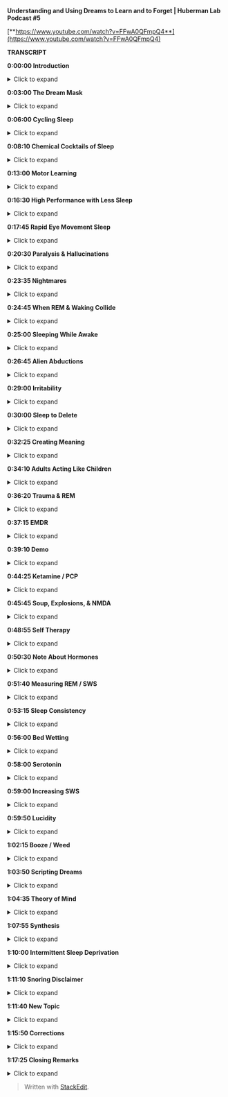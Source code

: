 ﻿**Understanding and Using Dreams to Learn and to Forget | Huberman Lab Podcast #5**

[**https://www.youtube.com/watch?v=FFwA0QFmpQ4**](https://www.youtube.com/watch?v=FFwA0QFmpQ4)

**TRANSCRIPT**

**0:00:00  Introduction**
<details>
  <summary>Click to expand</summary>
Welcome to the Huberman Lab Podcast, where we discuss science and science-based tools for everyday life. [upbeat music] I'm Andrew Huberman, and I'm a professor of neurobiology and ophthalmology at Stanford School of Medicine. This podcast is separate from my teaching and research roles at Stanford. It is however, part of my desire to bring you zero cost to consumer information about science and science related tools. In keeping with that theme, I'd like to thank the sponsors of today's podcast.

Our first sponsor is Helix Sleep. Helix Sleep makes mattresses that are ideally suited to your sleep needs. Helix mattresses are amazing. I can say this because I've been sleeping on one and I've been sleeping better than I've ever slept before. The interesting thing about Helix mattresses is that they're tailored to your unique body type and sleeping style. What's a sleeping style? Well, if you go to the Helix site you can take a quick quiz, it takes about two minutes, as to whether or not you sleep on your stomach, your side, your back, whether or not you flip back and forth, or whether or not you don't know in what position you sleep, as well as whether or not you tend to run hot or run cold, wake up cold, wake up hot, et cetera. If you do that then it will match you to the mattress that's perfect for your sleep needs. If you wanna try a Helix mattress, you can go to helixsleep.com/huberman. And if you do that, you'll get $200 off your order as well as two free pillows. That's helixsleep.com/huberman.

The second sponsor of today's podcast is Athletic Greens. Athletic Greens is an all-in-one vitamin mineral probiotic drink. I've been using Athletic Greens since 2012, and I started using it because I had a lot of confusion about what vitamins and minerals I should take. And taking Athletic Greens allowed me to get the foundation or sort of the base of everything I need in one easy to consume formula. It tastes great. I mix mine with water and a little bit of lemon juice, and I like drinking it. And the probiotics in there are important to me as well, because there are a lot of data out there now identifying the gut microbiome and the importance of the gut-brain axis for immune function, metabolic function and so forth. If you want to try Athletic Greens you can go to athleticgreens.com/huberman. And if you do that they'll also send you a year supply of liquid vitamin D3, K2. There are a lot of data starting to surface about the importance of vitamin D3 for immune function, metabolic function, endocrine function, and so forth. In addition, if you go to athleticgreens.com/huberman, you'll get the year supply of D3 and K2 as well as five free travel packs, which are a little packets of Athletic Greens in addition to your normal order. And those are great for when you're on the plane, or you're otherwise traveling. They mix up really easily without any mess or the needs of spoon out powder and things of that sort. So the things that are easy to do at home are kind of harder on the road, those packets make it easy while on the road.
</details>

**0:03:00 The Dream Mask**
<details>
  <summary>Click to expand</summary>
Today we're gonna talk about dreaming, learning during dreaming and unlearning during dreaming. In particular unlearning of troubling emotional events. Now my interest in dreaming goes way back. When I was a child I had a friend and he came over one day and he brought with him a mask that had a little red light in the corner. He had purchased this thing through some magazine ad that he had seen, and this mask was supposed to trigger lucid dreaming. Lucid dreaming is the experience of dreaming during sleep, but being aware that one is dreaming. And in some cases being able to direct one's dream activities. So if you're in a lucid dream and you wanna fly, for instance, some people report being able to initiate that experience of flying. Or to contort themselves into an animal, or to transport themselves to wherever they want within the dream. I tried this device. The way it worked is you put on the mask during a waking state, I'm wide awake, and you look at the little light flashing in the corner, and then you'd also wear it when you went to sleep at night. And indeed, while I was asleep I could see the red light presumably through my eyelids. Although, for all I know I had opened my eyes. I don't know I was asleep. And then, because I was dreaming and I was experiencing something very vivid, I was able to recognize that I was dreaming and then start to direct some of the events within that dream. Now lucid dreaming occurs in about 20% of people and in a small percentage of those people they lucid dream almost every night. So much so that many of them report their sleep not being as restorative as it would be otherwise. Now all of this is to say that, lucid dreaming and dreaming are profound experiences. We tend to feel extremely attached to our dream experience. This may explain the phenomenon of people who have a very intense dream they need to somehow tell everybody about that dream, or tell someone about that dream. I don't really know what that behavior is about, but sometimes we wake up and we feel so attached to what happened in this state that we call dreaming that there seems to be an intense need to share it with other people, presumably to process it and make sense of it. Now numerous people throughout history have tried to make sense of dreams in some sort of organized way. The most famous of which of course is a Sigmund Freud who talked about symbolic representations in dreams. A lot of that has been kind of debunked. Although, I think that there's some interest in what the symbols of dreaming are. And this is something that we'll talk about in more depth today, although not Freud in theory, in particular. So I think in order to really think about dreams and what to do with them and how to maximize the dream experience for sake of learning and unlearning, the best way to address this is to look at the physiology of sleep, to really address what do we know concretely about sleep.
</details>

**0:06:00 Cycling Sleep**
<details>
  <summary>Click to expand</summary>
So first of all, as we get sleepy we tend to shut our eyes, and that's 'cause there's some autonomic centers in the brain, some neurons that control closing of the eyelids when we get sleepy. And then we transitioned into sleep. And sleep, regardless of how long we sleep is generally broken up into a series of 90 minute cycles. These ultradian cycles. So early in the night these 90 minute cycles tend to be comprised more of shallow sleep and slow wave sleep. So stage one, stage two, et cetera, and what we call slow wave sleep. I'll go into detail about what all this means in a moment. And we tend to have less so-called REM sleep, R-E-M sleep, which stands for rapid eye movement sleep. And I'll talk about rapid eye movement sleep in detail. So early in the night, a lot more slow wave sleep and less REM. For every 90 minute cycle that we have during a night of sleep we tend to start having more and more REM sleep. So more of that 90 minute cycle is comprised of REM sleep and less of slow wave sleep. Now this is true regardless of whether or not you wake up in the middle of the night to use the restroom or your sleep is broken. The more sleep you're getting across the night, the more REM sleep you're going to have. And REM sleep and non REM, as I'll refer to it, have distinctly different roles in learning and unlearning, and they are responsible for learning and unlearning of distinctly different types of information. And this has enormous implications for learning of motor skills, for unlearning of traumatic events, or for processing emotionally challenging as well as emotionally pleasing events. And as we'll see, one can actually leverage their daytime activities in order to access more slow wave sleep or non REM sleep as we'll call it, or more REM sleep depending on your particular emotional and physical needs. So it's really a remarkable stage of life that we have a lot more control and power over then you might believe. We'll also talk about lucid dreaming. We're also gonna talk about hallucinations and how drug induced hallucinations have a surprising similarity to a lot of dream states and yet some really important differences.
</details>

**0:08:10 Chemical Cocktails of Sleep**
<details>
  <summary>Click to expand</summary>
Okay. So let's start by talking about slow wave sleep, or non REM sleep. And I realized that slow wave sleep and non REM sleep aren't exactly the same thing. So for you sleep aficionados out there, I am lumping right now. As we say in science, there are lumpers and there are splitters and I am both. Sometimes I lump, sometimes I split. For sake of clarity and ease of conversation right now I'm gonna be a lumper. When I say slow wave sleep, I mean non REM sleep generally. Although, I acknowledge there is a distinction. Slow wave sleep. So slow wave sleep is characterized by a particular pattern of brain activity in which the brain is metabolically active, but that there's these big sweeping waves of activity that include a lot of the brain. If you wanna look this up you can find evidence for sweeping of waves of neural activity across association cortex, across big swaths of the brainstem, the so-called pons geniculate occipital pathway. This is brainstem, thalamus, and then cortex for those of you that are interested. Although, more of that is going to occur in REM sleep. Now the interesting thing about slow wave sleep are the neuromodulators that tend to be associated with it, that are most active and least active during slow wave sleep and here's why. To remind you neuromodulators are these chemicals that act rather slowly but their main role is to bias particular brain circuits to be active and other brain circuits to not be active. These are like the music playlist. So think of neuromodulators and these come in the names of, acetylcholine, norepinephrine, serotonin, and dopamine, think of them as suggesting playlists on your audio device. So, you know, classical music is distinctly different in feel and tone and a number of other features from like third wave punk, or from, you know, hip hop, right? So think of them as biasing toward particular genres of neural circuit activity, okay. Mellow music versus really aggressive fast music, or rhythmic music that includes lyrics versus rhythmic music that doesn't include lyrics. It's more or less the way to think about these neuromodulators. And they are associated as a consequence with certain brain functions. So we know for instance and just to review, acetylcholine in waking states is a neuromodulator that tends to amplify the activity of brain circuits associated with focus and attention. Norepinephrine is a neuromodulator that tends to amplify the brain circuits associated with alertness, and the desire to move. Serotonin is the neuromodulator that's released intense to amplify the circuits in the brain and body that are associated with bliss and the desire to remain still. And dopamine is the neuromodulator that's released and is associated with amplification of the neural circuits in the brain and body associated with pursuing goals and pleasure and reward. Okay. So in slow wave sleep something really interesting happens. There is essentially no acetylcholine. Acetylcholine production and release and action from the two major sites, which are in the brainstem, which from a nucleus if it's a parabigerminal nucleus, if you really wanna know, or from the forebrain, which is nucleus basalis. And you don't need to know these names but if you like, that's why I put them out there. Acetylcholine production plummets. It's just almost to zero. And acetylcholine as I just mentioned, is associated with focus. So you can think of slow wave sleep as these big sweeping waves of activity through the brain and a kind of distortion of space and time, so that we're not really focusing on any one thing. Now the other molecules that are very active at that time are norepinephrine. Which is a little bit surprising 'cause normally in waking states norepinephrine is gonna be associated with a lot of alertness and the desire to move. But there's not a ton of norepinephrine around in slow wave sleep, but it is around. So there's something associated with the movement circuitry going on in slow wave sleep. And remember, this is happening mostly at the beginning of the night, your sleep is dominated by slow wave sleep. So no acetylcholine, very little norepinephrine, although there is some and a lot of serotonin. And serotonin again is associated with this desire, this sensation of kind of bliss or wellbeing, but not a lot of movement. And during sleep you tend not to move. Now in slow wave sleep you can move, you're not paralyzed. So you can roll over. If people are going to sleep walk, typically it's going to be during slow wave sleep. And what studies have shown through some kind of sadistic experiments where people are deprived specifically of slow wave sleep, and that can be done by waking them up as soon as the electrode recording show that they're in slow wave sleep or by chemically altering their sleep so that it biases them away from slow wave sleep.
</details>

**0:13:00 Motor Learning**
<details>
  <summary>Click to expand</summary>
What studies have shown is that motor learning is generally occurring in slow wave sleep. So let's say the day before you go to sleep you were learning some new dance move, or you were learning some specific motor skill, either a fine motor skill or a course motor skill. So let's say, it's a new form of exercise or some new coordinated movements. This could be coordinate movement at the level of the fingers, or it could be coordinated movement the level of whole body and large limb movements. It could involve other people, or it could be a solo activity. Learning of those skills is happening primarily during slow wave sleep in the early part of the night. In addition, slow wave sleep has been shown to be important for the learning of detailed information. Now this isn't always cognitive information. We're gonna talk about cognitive information, but the studies that have been done along these lines involve having people learn very detailed information about very specific rules and the way that certain words are spelled, they tend to be challenging words. So if people are tested and in terms of their performance on these types of exams and they're deprived of slow wave sleep, they tend to perform very poorly. So we can think of slow wave sleep as important for motor learning, motor skill learning and for the learning of specific details about specific events. And this turns out to be fundamentally important because now we know that slow wave sleep is primarily in the early part of the night, and motor learning is occurring primarily early in the night, and detailed learning is occurring early in the night. Now for those of you that are waking up after only three, four hours of sleep, this might be informative. This might tell you a little something about what you are able to learn and not able to learn if that were to be the only sleep that you get. Although, hopefully that's not the only sleep that you get. But we're going to dive deep into how it is that one can maximize motor learning in order to extract say, more detail information about coordinated movements and how to make them faster or slower. So that might be important for certain sports. It might be almost certainly important for certain sports. It's gonna be important for any kind of coordinated movement, like say learning to play the piano, or for instance, how to learn synchronized movements with somebody else. So maybe I mentioned the example of dance earlier. Like me a few years ago, I set out to learn tango because I have some Argentine relatives and I was a Bismal. I need to return to that at some point. I was just a Bismal. And one of the worst things about being a bismal at learning dance is that, that somebody else has to suffer the consequences also. So I don't know maybe in the month on neuroplasticity, I'll explore that again as a self experimentation. But, the key things to know are slow wave sleep is involved in motor learning and detailed learning. There's no acetylcholine around at that time, has these big amplitude activity sweeping throughout the brain and that there's the release of these neuromodulators, norepinephrine and serotonin. And again, that's all happening early in the night.
</details>

**0:16:30 High Performance with Less Sleep**
<details>
  <summary>Click to expand</summary>
So athletes, people that are concerned about performance, if you happen to wake up after just a couple hours of, you know, three, four hours of sleep because you're excited about a competition the next day, presumably if you've already trained the skills that you need for the event you should be fine to engage in that particular activity. Now it's always going to be better to get a full night's sleep. And that, you know, a full night's sleep for you is six hours then it's always gonna be better to get more sleep than it is to get less. However, I think some people get a little bit overly concerned that if they didn't get their full night's sleep before some sort of physical event that their performance is going to plummet. Presumably, if you've already learned what you need to do, and it's stored in your neural circuits and you know how to make those coordinated movements, what the literature on slow wave sleep suggest is that you would be replenished. That the motor learning and the recovery from exercise is going to happen early in the night. Okay. So we'll just pause there, and kind of shelve that for a moment and then we're gonna come back to it. But I wanna talk about REM sleep, or rapid eye movement sleep. REM sleep and rapid eye movement sleep, as I mentioned before, occurs throughout the night, but you're gonna have more of it. A larger percentage of these 90 minute sleep cycles is going to be comprised of REM sleep as you get toward morning.
</details>

**0:17:45 Rapid Eye Movement Sleep**
<details>
  <summary>Click to expand</summary>
REM sleep is fascinating. It was discovered in '50s when a sleep laboratory in Chicago, the researchers observed that people's eyes were moving under their eyelids. Now, something very important that we're going to address when we talk about trauma later is that, the eye movements are not just side to side they're very erratic in all different directions. One thing that I don't think I've never heard anyone really talk about publicly is, why eye movements during sleep, right? Eyes are closed. And sometimes people's eyelids will be a little bit open and their eyes are darting around, especially in little kids. I don't suggest you do this. I'm not even sure it's ethical. But, it has been done where you, you know, pull back the eyelids of a kid while they're sleeping and their eyes are kind of darting all over the place. I think people do this to their passed out friends at parties and things like that. So again, I don't suggest you do it, but I'm telling you it because it's been done before and therefore you don't have to do it again. But rapid eye movement sleep is fascinating and occurs because there are connections between the brainstem, an area called the pons, and areas of the thalamus and the top of the brain stem that are involved in generating movements in different directions, sometimes called saccades. Although, sometimes during rapid eye movement sleep it's not just rapid, it's kind of a jittery side to side thing and then the eyeballs kind of role. It's really pretty creepy to look at if you see. So what's happening there is the circuitry that is involved in conscious eye movements is kind of going haywire, but it's not haywire. It's these waves of activity from the brainstem up to the so-called thalamus, which is an area that filter sensory information and then up to the cortex. And the cortex of course, is involved in conscious perceptions. So in rapid eye movement sleep there are a couple of things are happening besides rapid eye movements. The main ones are that they're, I should say, in contrast to slow wave sleep. In REM sleep serotonin is essentially absent. Okay? So this molecule, this neuromodulator that tends to create the feeling of bliss and wellbeing and just calm placidity is absent. All right. So that's interesting. In addition to that, norepinephrine this molecule that's involved in movement and alertness is absolutely absent. It's probably one of the few times in our life that epinephrin is essentially at zero activity within our system. And that has a number of very important implications for the sorts of dreaming that occur during REM sleep and the sorts of learning that can occur in REM sleep and unlearning.
</details>

**0:20:30 Paralysis & Hallucinations**
<details>
  <summary>Click to expand</summary>
First of all in REM sleep, we are paralyzed. We are experiencing what's called atonia, which just means that we're completely laid out and paralyzed. We also tend to experience whatever it is that we're dreaming about as a kind of hallucination, or a hallucinatory activity. Long ago I looked into hallucinations and dreaming I was just fascinated by this in high school. And there's some great books on this if you're interested in exploring the relationship between hallucinations and dreaming. The most famous of which are from a guy, a researcher at Harvard, Alan Hobson, you know, wrote a book called, Dream Drug Store. And talked all about the similarities between drugs that induce hallucinations and dreaming in REM. So you can explore that if you like. So in REM our eyes are moving, but the rest of our body is paralyzed and we are hallucinating. There's no epinephrin around. Epinephrin doesn't just create a desire to move and alertness. It is also the chemical signature of fear and anxiety. It's what's released from our adrenal glands when we experience something that's fearful or alerting. So if a car suddenly screeches in front of us, or we get a troubling text message, adrenaline is deployed into our system. Adrenaline is epinephrin, those are equivalent molecules. And epinephrin isn't just released from our adrenals it's also released within our brain. So there's this weird stage of our life that happens more toward morning, that we call REM sleep, where we're hallucinating and having these outrageous experiences in our mind, but the chemical that's associated with fear and panic and anxiety is not available to us. And that turns out to be very important. And you can imagine why that's important. It's important because it allows us to experience things, both replay of things that did occur as well as elaborate contortions of things that didn't occur. And it allows us to experience those in the absence of fear and anxiety, and that it turns out is very important for adjusting our emotional relationship to challenging things that happened to us while we were awake. Those challenging things can sometimes be in the form of social anxiety, or just having been working very hard or concern about an upcoming event, or sometimes people report for instance, dreams where they find themselves late to an exam, or naked in public, or in some sort of situation that would be very troubling to them. And that almost certainly occurs during REM sleep. So we have this incredible period of sleep in which our experience of emotionally laid in events is dissociated. It's chemically blocked from us having the actual emotion.
</details>

**0:23:35 Nightmares**
<details>
  <summary>Click to expand</summary>
Now probably immediately some of you are thinking, "Well, what about nightmares? I have nightmares and those carry a lot of emotion, or sometimes I'll wake up in a panic." Let's consider each of those two things separately because they are important in understanding REM sleep. There's a good chance that nightmares are occurring slow wave sleep. There are actually some drugs that I don't suggest people take. In fact so much so I'm not gonna mention them that give people very kind of scary or eerie dreams and this kind of feeling that things are pursuing them, or that they can't move when they are being chased. That's actually a common dream that I've had. I guess, it's more or less a nightmare. The feeling that one is paralyzed and can't move and is being chased. A lot of people have said, "Oh, that must be in REM sleep." Because you're paralyzed and so you're dreaming about being paralyzed and you can't move. I think that's probably false. The research says that because no epinephrine is absent during REM sleep, it's very unlikely that you can have these intense, fearful memories. So those are probably occurring in slow wave sleep. Although, there might be instances where people have nightmares in REM sleep.
</details>

**0:24:45 When REM & Waking Collide**
<details>
  <summary>Click to expand</summary>
The other thing is some people experience, certainly I've had this experience, of waking up and feeling very stressed about whatever it was that I happen to be thinking about, or dreaming about in the moments before. And that's an interesting case of an invasion of the dream state into the waking state and the moment you wake up epinephrine is available. So the research on this isn't fully crystallized, but most of it points in the direction of the experience of waking up and feeling very panicked. Maybe, I wanna highlight may, but maybe that you were experiencing something that was troubling in the daytime, you're repeating that experience in your sleep, epinephrine is not available, and therefore the brain circuits associated with fear and anxiety are shut off. And so you're able to process those events and then suddenly you wake up and there's a surge of adrenaline of epinephrin that's now coupled to that experience. So nightmares very likely in slow wave sleep and that kind of panic on waking from something very likely to be an invasion of the thoughts and ideas, however distorted in REM sleep invading the waking state.
</details>

**0:25:00 Sleeping While Awake**
<details>
  <summary>Click to expand</summary>
In fact, that brings to mind something that I've mentioned once before, but I wanna mention again, this atonia, this paralysis that we experience during sleep can invade the waking state. Many people report the experience of waking up and being paralyzed. They're legitimately waking up, it's not a dream. Waking up and being paralyzed, and it is terrifying. I've had this happen before. It is I can tell you terrifying to be wide awake, and as far as I could tell fully conscious, but unable to move. And then generally you can jolt yourself out of it in a few seconds, but it is quite frightening. Now some people actually experience waking up, being fully paralyzed and hallucinating. And there is a theory in the academic and scientific community at least, that what people report as alien abductions have a certain number of core characteristics that map quite closely, yearly similarly to these experiences.
</details>

**0:26:45 Alien Abductions**
<details>
  <summary>Click to expand</summary>
A lot of reports of alien abduction involve people being unable to move, seeing particular faces, hallucinating, extensively feeling like their body is floating, or they were transported. This is very similar to the experience of invasion of atonia into the waking state, waking up and still being paralyzed. As well as the hallucinations that are characteristic of dreaming and REM sleep. Now I'm not saying that people's alien abductions were not legitimate alien abductions, how could I, I wasn't there. And if I was there I wouldn't tell you 'cause that would make me an alien, and I wouldn't want you to know. But it is quite possible that people are experiencing these things and they are an invasion of the sleep state into the waking state and they can last several minutes or longer. And because in dreams, space and time are distorted, our perception of these events could be that they lasted many hours and we can really feel as if they lasted many hours, when in fact they took only moments. And we're gonna return to distortion of space and time in a little bit. So to just recap we've gone so far. Slow wave sleep early in the night. It's been shown to be important for motor learning and for detailed learning. REM sleep has a certain dream component when which there's no epinephrin, therefore we can't experience anxiety, we are paralyzed. Those dreams tend to be really vivid and have a lot of detail to them. And yet in REM sleep what's very clear is that the sorts of learning that happened in REM sleep are not motor events. It's more about unlearning of emotional events. And now we know why, because the chemicals available for really feeling those emotions are not present. Now that has very important implications. So let's address those implications from two sides. First of all we should ask, what happens if we don't get enough REM sleep? And a scenario that happens a lot where people don't get enough REM sleep is the following. I'll just explain the one that I'm familiar with 'cause it happens to me a lot, although I figured out ways to adjust. I go to sleep around 10:30, 11:00, I fall asleep very easily and then I wake up around 3:00 or 4:00 AM. I now know to use a NSDR, a non sleep deep rest protocol and that allows me to fall back asleep. Even though it's called non sleep depressed it's really allows me to relax my body and brain, and I tend to fall back asleep and sleep till about 7:00 AM. During which time I get a lot of REM sleep. And I know this because I've measured it, and I know this because my dreams tend to be very intense of the sort that we know is typical of REM sleep. In this scenario, I've gotten my slow wave sleep early in the night and I've got my REM sleep toward morning. However, there are times when I don't go back to sleep, maybe I have a flight to catch, that's happened. Sometimes I've got a lot on my mind and I don't go back to sleep.
</details>

**0:29:00 Irritability**
<details>
  <summary>Click to expand</summary>
I can tell you, and you've probably experienced that the lack of REM sleep tends to make people emotionally irritable. It tends to make us feel as if the little things are the big things. So it's very clear from laboratory studies where people have been deprived selectively of REM sleep, that our emotionality tends to get a little bit unhinged and we tend to catastrophize small things. We tend to feel like the world is really daunting, we're never gonna move forward in the ways that we want. We can't unlearn the emotional components of whatever it is that has been happening, even if it's not traumatic. The other thing that happens in REM sleep is a replay of certain types of spatial information about where we were and why we were in those places. And this maps to some beautiful data and studies that were initiated by a guy named Matt Wilson at MIT years ago. Showing that in rodents and it turns out in other non-human primates and in humans there's a replay of spacial information during REM sleep, that almost precisely maps to the activity that we experienced during the day as we move from one place to another. So here's a common world scenario, you go to a new place, you navigate through that city or that environment, this place doesn't have to be, you know, at the scale of a city. It can be a new building. It could be finding particular rooms, new social interaction.
</details>

**0:30:00 Sleep to Delete**
<details>
  <summary>Click to expand</summary>
You experience that and if it's important enough, that becomes solidified a few days later and you won't forget it. If it's unimportant, you'll probably forget it. During REM sleep there's a literal replay of the exact firing of the neurons that occurred while you were navigating that same city you're building earlier. So REM sleep seems to be involved in the generation of this detailed spatial information. But, what is it that's actually happening in REM sleep? So there's this uncoupling of emotion, but most of all what's happening in REM sleep is that we're forming a relationship with particular rules or algorithms. We're starting to figure out based on all the experience that we had during the day, whether or not it's important that we avoid certain people or that we approach certain people, whether or not it's important that, you know, when we enter a building that we go into the elevator and turn left where the bathroom is, for instance. These general themes of things and locations and how they fit together and that has a word it's called meaning. During our day we're experiencing all sorts of things.
</details>

**0:32:25 Creating Meaning**
<details>
  <summary>Click to expand</summary>
Meaning is how we each individually piece together the relevance of one thing to the next, right? So if I suddenly told you that, you know, this pen was downloading all the information to my brain that was important to deliver this information, you'd probably think I was a pretty strange character. Because typically we don't think of pens as downloading information into brains. But if I told you that I was getting information from my computer that was allowing me to say things to you, you'd say, "Well, that's perfectly reasonable." And that's because we have a clear and agreed upon association with computers and information and memory, and we don't have that same association with pens. You might say, "Well, duh." But something in our brain needs to solidify those relationships and make sure that the certain relationships don't exist. And it appears that REM sleep is important for that, because when you deprive yourself or people of REM they start seeing odd associations, they tend to lump or batch things. I know this from my own experience of I've ever been sleep deprived, which unfortunately happens too often because I'm terrible with deadlines, pull an all-nighter, the word the starts to look like it's spelled incorrectly. And the is a very simple word to spell, but things start to look a little distorted. And we know that if people are deprived of REM sleep for very long periods of time, they start hallucinating. They literally start seeing relationships and movement of objects that isn't happening. And so REM sleep is really where we establish the emotional load, but where we also, start discarding of all the meanings that are irrelevant. And if you think about emotionality, a lot of over emotionality or catastrophizing is about seeing problems everywhere.
</details>

**0:34:10 Adults Acting Like Children**
<details>
  <summary>Click to expand</summary>
And you could imagine why that might occur if you start linking the web of your experience too extensively. It's very important in order to have healthy, emotional, and cognitive functioning that we have fairly narrow channels between individual things. If we see something on the news that's very troubling, well, then it makes sense to be very troubled. But if we're troubled by everything and we start just saying, you know, "Everything is bothering me and I'm feeling highly irritable and everything is just distorting and troubling me." Chances are we are not actively removing the meaning, the connectivity between life experiences as well as we could and that almost always maps back to a deficit in REM sleep. So REM sleep is powerful and has this amazing capacity to eliminate the meanings that don't matter. It's not that it exacerbates the meanings that do matter, but it eliminates the meanings that don't matter. And that bears a striking resemblance to what happens early in development. This isn't a discussion about early in development, but early in development the reason a baby can't generate coordinated movements, and the reason why children can get very emotional about what seems like trivial events, or what adults know to be trivial events. Like, "Oh, the ice cream shop is closed." And then the kid just dissolves into, you know, a puddle of tears and the parents say, "Okay, well, it'll be open again in another time." The children one of the reasons that they can't generate coordinated movement, or place that of the ice cream shop being closed into a larger context, is because they have too much connectivity. And much of the maturation of the brain and nervous system that brings us to the point of being emotionally stable, reasonable, rational human beings is about elimination of connections between things. So REM sleep seems to be where we uncouple the potential for emotionality between various experiences.
</details>

**0:36:20 Trauma & REM**
<details>
  <summary>Click to expand</summary>
And that brings us to the absolutely fundamental relationship and similarity of REM sleep to some of the clinical practices that have been designed to eliminate emotionality and help people move through trauma and other troubling experiences, whether or not those troubling experiences are a death in the family of a close loved one, something terrible that happened to you or somebody else, or, you know, an entire childhood or some event that in your mind and body is felt as and experienced as, bad, terrible, or concerning. Many of you perhaps have heard of trauma treatment such as EMDR, eye movement desensitization reprocessing, or ketamine treatment for trauma. Something that recently became legal and is in fairly widespread clinical use. Interestingly enough, EMDR and ketamine at kind of a core level, bear very similar features to REM sleep.
</details>

**0:37:15 EMDR**
<details>
  <summary>Click to expand</summary>
So let's talk about EMDR first. EMDR, eye movement desensitization reprocessing is something that was developed by a psychologist, Francine Shapiro. She actually was in Palo Alto. And the story goes that she was walking, not so incidentally, in the trees and forest behind Stanford, and she was recalling a troubling event in her own mind. So this would be from her own life. And she realized that as she was walking, the emotional load of that experience was not as intense or severe. She extrapolated from that experience of walking and not feeling as stressed about the stressful event to a practice that she put into work in with her clients, with her patients, and that now has become fairly widespread. It's actually one of the few behavior treatments that are approved by the American Psychological Association for the treatment of trauma. what she had her clients and patients do was move their eyes from side to side while recounting some traumatic or troubling event. Now this was of course in the clinic. And I'm guessing that she removed the walking component and just took the eye movement component to the clinic because while it would be nice to go on therapy sessions with your therapist and take walks there are certain boundaries to that such as, confidentiality. You know, if there are a lot of people around a person might not feel as open to discussing things, or weather barriers and things like that, you know, if it's raining or hailing outside, it gets tough to do. Why eye movements? Well, she never really said why eye movements. But, soon I'll tell you why the decision to select these lateralized eye movements for the work in the clinic was the right one.
</details>

**0:39:10 Demo**
<details>
  <summary>Click to expand</summary>
So these eye movements, they look silly. I'll do them because that's why I'm here. They look silly, but they basically involve sitting in a chair and moving one's eyes from side to side, not while talking. But, you know, for it's... And then recounting the events. So it's sometimes talking while moving the eyes, but usually it was moving the eyes from side to side for 30, 60 seconds, then describing this challenging procedure. Now as a vision scientist who also works on stress when I first heard this, I thought it was crazy, frankly. People would ask me about EMDR and I just thought, "That's crazy." I went and looked up some of the theories about why EMDR might work and there were a bunch of theories. "Oh, it mimics the eye movements during REM sleep." That was one. It turns out that's not true and I'll explain why. The other one was, "Oh, it synchronizes the activity on the two sides of the brain." Well, sort of, I mean, when you look into both sides of the binocular visual field you activate the visual cortex. But, this whole idea of synchrony between the two sides of the brain is something that I think modern neuroscience is starting to, let's just say, gently or not so gently move away from. This whole right brain, left brain business. It turns out however, that eye movements are the sort that I just did and that Francine Shapiro took from this walk experience and brought to her clients in the clinic, are the sorts of eye movements that you generate whenever you're moving through space, when you are self-generating that movement. So not so much when you're driving a car, but certainly if you were riding a bicycle, or you were walking or you were running, you don't realize it but you have these reflexive subconscious eye movements that go from side to side, and they are associated with the motor system. So when you move forward your eyes go like this. There've been a number of studies showing that these lateralized eye movements helped people move through or dissociate the emotional experience of particular traumas with those experiences, such that they could recall those experiences after the treatment and not feel stressed about them, or they didn't report them as traumatic any longer. Now the success rate wasn't 100%, but they were statistically significant in a number of studies. And yet there are still some critics of EMDR. And frankly, for a long time I still thought, "Well, I don't know. This just seems like kind of a hack." It just seems like kind of something that for which we don't know the mechanism, and we can't explain, But in the last five years, there have been no fewer than five and there's a sixth on the way, high quality peer reviewed manuscripts published in Journal of Neuroscience, Neuron, Cell Press Journal, Excellent Journal, Nature Excellent Journal. These are very stringent journals and papers showing that lateralized eye movements of the sort that I just did, and if you're just listening to this it's just moving the eyes from side to side with eyes open. That those eye movements but not vertical eye movements suppress the activity of the amygdala, which is this brain region that is involved in threat detection, stress, anxiety, and fear. There are some forms of fear that are not amygdala dependent, but the amygdala it's not a fear center, but it is critical for the fear response and for the experience of anxiety. So that's interesting. We've got a clinical tool now that indeed shows a lot of success in a good number of people, where eye movements from side to side are suppressing the amygdala. And the general theme is to use those eye movements to suppress the fear response, and then to recount or repeat the experience and over time uncouple the heavy emotional load, the sadness, the depression, the anxiety, the fear from whatever it was that happened that was traumatic. This is important to understand because, you know, I'd love to be able to tell somebody who had a traumatic experience that they would forget that experience, but the truth is you never forget the traumatic experience. What you do is you remove the emotional load. Eventually it really does lose its potency. The emotional potency is alleviated. Now EMDR I should just mention, tends to be most successful for single event or very specific kinds of trauma that happened over and over, as opposed to say an entire childhood or an entire divorce. It tends to be most effective for single event kinds of things, car crashes, et cetera, where people can really recall the events in quite a lot of detail. So it's not for everybody and it should be done... If it's going to be done for trauma it should be done in a clinical setting with somebody who's certified to do this. But that bears a lot of resemblance to REM sleep, right? This experience in our sleep where our eyes are moving, excuse me, although in a different way, but we don't have the chemical epinephrine in order to generate the fear response, and yet we're remembering the event from the previous day or days. Sometimes in REM sleep we think about things happened a long time ago. So that's interesting. And then now there's this new treatment, this chemical treatment with the drug ketamine, which also bears a lot of resemblance to the sorts of things that happen in REM sleep.
</details>

**0:44:25 Ketamine / PCP**
<details>
  <summary>Click to expand</summary>
Ketamine is getting a lot of attention now. And I think a lot of people just don't realize what ketamine is. Ketamine is a dissociative anesthetic. It is remarkably similar to the drug called PCP, which is certainly a hazardous drug for people to use. Ketamine and PCP both function to disrupt the activity of a particular receptor in the brain called the NMDA receptor, N-methyl-D-aspartate receptor. This is a receptor that's in the surface of neurons or on the surface of neurons for which most of the time it's not active, but when something very extreme happens and there's a lot of activity in the neural pathway that impinges on that receptor, it opens and it allows the entry of molecules, ions that trigger a cellular process that we call long-term potentiation. And long-term potentiation translates to a change in connectivity so that later you don't need that intense event for the neuron to become active again. Let me clarify a little bit of this. The NMDA receptor is gated by intense experience.
</details>

**0:45:45 Soup, Explosions, & NMDA**
<details>
  <summary>Click to expand</summary>
One way you could think about this is, typically I walk in my home, I might make some food and sit down at my kitchen table, and I don't think anything about explosions. But were I to come home one night, sit down to a bowl of chicken soup and there was a massive explosion the neurons are associated with chicken soup in my kitchen table would be active in a way that was different than they were previously, and will be coupled to this experience of explosions such that the next time, and perhaps every other time that I go to sit down at the kitchen table, no matter how rational I am about the origins of that explosion, maybe it was a gas truck that was down the road and there's no reason to think it's there today, but I would have the same experience. Those neurons will become active and I'd get an increase in heart rate. I'd get an increase in sweating, et cetera. Ketamine blocks this NMDA receptor and prevents that crossover and the addition of meaning to the kitchen table, kitchen soup, excuse me, chicken soup explosion experience. So how is ketamine being used? Ketamine is being used to prevent learning of emotions very soon after trauma. So ketamine is being stocked in a number of different emergency rooms, where if people are brought in quickly and, you know, these are hard to describe even but, you know, a horrible experience of somebody seeing a loved one next to them killed in a car accident and they were driving that car. This isn't for everybody, certainly and you need to talk to your physician, but ketamine is being used so they might infuse somebody with ketamine so that their emotion it can still occur, but that the plasticity, the change in the wiring of their brain won't allow that intense emotion to be attached to the experience. Now immediately you can imagine the sort of ethical implications of this, right? Because certain emotions need to be coupled to experiences. I'm not saying that people should be using ketamine, or shouldn't be using ketamine, certainly not recreationally it's quite dangerous. It can be lethal and like PCP it can cause pretty dramatic changes in perception and behavior. But in the clinical setting the basis of ketamine assisted therapies is really to remove emotion. And I think the way I've been hearing about it talked about in the general public is a lot of people think it's a little bit more like the kind of psilocybin trials or the NMDA trials, where it's about becoming more emotional or getting in touch with a certain experience. Ketamine is about becoming dissociative or removed from the emotional component of experience. So now we have ketamine, which chemically blocks plasticity and prevents the connection between an emotion and an experience. That's a pharmacologic intervention. We have EMDR, which is this eye movement thing that is designed to suppress the amygdala, and it's designed to remove emotionality while somebody recounts an experience. And we have REM sleep, where the chemical epinephrin that allows for signaling of intense emotion and the experience of a tense emotion in the brain and body is not allowed. So we're starting to see a organizational logic, which is that a certain component of our sleeping life is acting like therapy. And that's really what REM sleep is about. So we should really think about REM sleep and slow wave sleep as both critical. Slow wave sleep for motor learning and detailed learning. REM sleep for attaching of emotions to particular experiences. And then for making sure that the emotions are not attached to the wrong experiences and for unlearning emotional responses if they're too intense or severe.
</details>

**0:48:55 Self Therapy**
<details>
  <summary>Click to expand</summary>
And this all speaks to the great importance of mastering one sleep, something that we talked about in episode two of the podcast. And making sure that if life has disruptive events, either due to travel or stress, or changes in school hours or food schedule, something that we talked about in episodes three and four, that one can still grab a hold and manage one sleep life. Because fundamentally the unlearning of emotions that are troubling to us is what allows us to move forward in life. And indeed the REM deprivation studies show that people become hyperemotional. They start to catastrophize. And it's no surprise therefore, that sleep disturbances correlate with so many emotional and psychological disturbances. By now it should just be obvious why that will be the case. In fact, the other day I was in a discussion with a colleague of mine who's down in Australia, Dr. Sarah McKay. I've known her for two decades now from the time she was at Oxford. And Sarah studies among other things menopause in the brain. And she was saying that a lot of the emotional effects of menopause, actually are not directly related to the hormones.
</details>

**0:50:30 Note About Hormones**
<details>
  <summary>Click to expand</summary>
There've been some really nice studies showing that the disruptions in temperature regulation in menopause mapped to changes in sleep regulation that then impact emotionality and an inability to correctly adjust the circuits related to emotionality. And I encourage you to look at her work. We'll probably have her as a guest on the podcast at some point in the future, 'cause she's so knowledgeable about those sorts of issues, as well as issues related to testosterone and in people with all sorts of different chromosomal backgrounds. So sleep deprivation isn't just deprivation of energy. It's not just deprivation of immune function. It is deprivation of self-induced therapy every time we go to sleep. Okay. So things like EMDR and ketamine therapies are in-clinic therapies, but REM sleep is the one that you're giving yourself every night when you go to sleep. Which raises, I think, the other important question which is, how to get and how to know if you're getting the appropriate amount of REM sleep and slow wave sleep. So that's what we'll talk about next.
</details>

**0:51:40 Measuring REM / SWS**
<details>
  <summary>Click to expand</summary>
So how should one go about getting the appropriate amount of slow-wave sleep and REM sleep and knowing that you're getting the right amount. Well, short of hooking yourself up to an EEG, it's gonna be tough to get exact measurements of brain states from night to night. Some people nowadays are using things like, the Oura Ring or a WHOOP band, or some other device to measure the quality and depth and duration of their sleep. And for many people those devices can be quite useful. Some people are only gauging their sleep by way of whether or not they feel rested, whether or not they feel like they're learning and they're getting better or not. There are some things that one can really do. And the first one might surprise you in light of everything I've said, and probably everything you've heard about sleep. There was a study done by a Harvard undergraduate, Emily Hoagland, who was in Robert Stickgold's lab at the time. And that's the study explored how variations in total sleep time related to learning, as compared to total sleep time itself.
</details>

**0:53:15 Sleep Consistency**
<details>
  <summary>Click to expand</summary>
And to summarize the study, what they found was that it was more important to have a regular amount of sleep each night as opposed to the total duration. In other words, and what they showed was that improvements in learning or deficits in learning were more related to whether or not you got six hours, six hours, five hours, six hours, that was better than if somebody got for instance, six hours, 10 hours, seven hours, four or five hours. See you might say, "Well, that's crazy because I thought we were just all supposed to get more sleep and there's more REM towards morning." It turns out that forsake of learning new information and performance on exams in particular, that's what was measured, limiting the variation in the amount of your sleep is at least as important and perhaps more important than just getting more sleep overall. And I think this will bring people great relief, many people great relief who are struggling to "get enough sleep." Remember, a few episodes ago I talked about the difference between fatigue and insomnia. You know, fatigue tends to be when we are tired. Insomnia tends to lead to a sleepiness during the day when we're falling asleep. And you don't want that, you don't want either of those things really. But, I found it striking that the data from this study really point to the fact that consistently getting about the same amount of sleep is better than just getting more sleep. And I think nowadays so many people are just aiming for more sleep, and they're rather troubled about the fact that they're only getting five hours, or they're only getting six hours in some cases. It may be the case that they are sleep deprived and they need more sleep, but some people just have a lower sleep need. And I find great relief, personally, in the fact that consistently getting, for me, about six hours or six and a half hours is going to be more beneficial than constantly striving for eight or nine and finding that some nights I'm getting five and sometimes I'm getting nine and varying around the mean. As I recall, and I think I'm gonna get this precisely right, but if not I know that I'm at least close. For every hour variation in sleep regardless of whether or not it was more sleep than one typically got, there was a 17% reduction in performance on this particular exam type. So this is powerful. This means that we should strive for a regular amount of sleep. And for some of us that means falling asleep and waking up and going back to sleep. For some people means falling asleep and waking up and not getting back to sleep. Now ideally, you're getting the full compliment of slow wave sleep early at night and sleep toward morning, which is REM sleep. Which brings us to, how to get more REM sleep. Well, there are a couple of different ways but here's how to not get more REM sleep. All right. First of all, drink a lot of fluid right before going to sleep.
</details>

**0:56:00 Bed Wetting**
<details>
  <summary>Click to expand</summary>
One of the reasons why we wake up in the middle of the night to use the bathroom is because when our bladder is full there is a neural connection, literally a set of neurons and a nerve circuit that goes to the brain stem that wakes us up. Actually some people that I know and won't be mentioned, actually use this to try and adjust for their jet lag when they're trying to stay awake. Having to urinate is one of the most anxiety evoking experiences anyone can have. If you really have to go to the bathroom it's very hard to fall asleep or stay asleep. And bedwetting, which happens in kids very early on is a failure of those circuits to mature until, you know, I think we all assume that babies are gonna pee in their sleep, but adults aren't supposed to do that. And the circuits take some time to develop and in some kids they develop a little bit later than others. So having a full bladder is one way to disrupt your sleep. You don't wanna go to bed dehydrated, but that's one way. On the other hand there is evidence that if you want to remember your dreams more, or remember more of your dreams there is a tool that you can use. I don't necessarily recommend it, which is to drink a bunch of water before you go to sleep. And then what happens is you tend to break in and out of REM sleep. It tends to be fractured. And with a sleep journal and they've done these laboratory studies. Believe it or not, people will recall more of their dreams because they're in this kind of semi-conscious state because they're constantly waking up throughout the night. I suggest not having a full bladder before you go to sleep. That one's kind of an obvious one, but nonetheless.
</details>

**0:58:00 Serotonin**
<details>
  <summary>Click to expand</summary>
The other one is if you recall that during REM sleep we have a shift in neurotransmitter such that we have less serotonin, right? Just wanna make sure I got that right. Excuse me, less serotonin. There are a lot of supplements out there geared toward improving sleep. I've taken some of them and I've taken many of them, if not all of them at this point. So I could report back to you. And I think I mentioned on a previous episode that when I take tryptophan, or anything that contains 5-HTP, which is serotonin or a precursor to serotonin, serotonin is made from tryptophan, I tend to fall very deeply asleep and then wake up a few hours later. And that makes sense now based on the fact that, you just don't want a lot of REM sleep early on. What was probably happening is that I was getting a lot of REM sleep early on, because low levels of serotonin are typically associated with slow wave sleep and that comes early in the night. So for some people those supplements might work, but be aware serotonin supplements could disrupt the timing of REM sleep and slow wave sleep. And in my case led to waking up very shortly after going to sleep and not being able to get back to sleep. Now if you want to increase your slow wave sleep. That's interesting. There are ways to do that.
</details>

**0:59:00 Increasing SWS**
<details>
  <summary>Click to expand</summary>
One of the most powerful ways to increase slow wave sleep, the percentage of slow wave sleep, apparently without any disruption to the other components of sleep and learning is to engage in resistance exercise. It's pretty clear that resistance exercise triggers a number of metabolic and endocrine pathways that lend themselves to release of growth hormone, which happens early in the night. And resistance exercise therefore can induce a greater percentage of slow wave sleep. It doesn't have to be done very close to going to bed time. In fact, for some people the exercise could be disruptive, for reasons I've talked about in previous episodes. But resistance exercise, unlike aerobic exercise does seem to increase the amount of slow wave sleep, which as we know is involved in motor learning and the acquisition of fine detailed information not general rules, or the emotional components of experiences.
</details>

**0:59:50 Lucidity**
<details>
  <summary>Click to expand</summary>
For those of you that are interested in lucid dreaming and would like to increase the amount of lucid dreaming that you're experiencing, I haven't been able to track down that device with the red light that I described at the beginning, but there are a number of just simple zero technology tools that one could use in principle. One is to set a queue. The way this works is you come up with a simple statement about something that you'd like to see, or experience later in dreams. You can, for instance, write down, you know, something like, I want to remember the red apple. I know it sounds silly and trivial, and you look at that you would probably wanna write it down on a piece of paper. You might even want to draw a red apple, and then before you go to sleep you would look at it and then you would just go to sleep. There are some reports that doing that for several days in a row can lead to a situation in which you are suddenly in your dream and you remember the red apple, and that gives you a sort of tether to reality between the dream state and reality that allows you to navigate and shape and kind of adjust your dreams. Lucid dreaming does not have to be, or include the ability to alter features of the dream, you know, to be able to control things in the dream. Sometimes it's just the awareness that you are dreaming, but nonetheless some people enjoy lucid dreaming. And then for people that have a lot of lucid dreams that feel kind of overwhelmed by those, that's going to involve trying to embrace protocols that can set the right duration of sleep. There's a little bit of literature not a lot that shows that keeping the total amount of sleep per night to say six hours such that you begin sleep and end at the beginning and end of one of these ultradian cycles, can be better than waking up in the middle of one of these ultradian cycles. So try and find the right amount of sleep that you need, that's right for you, and then try and get that consistently night to night. If you're a lucid dreamer and you don't like it, then you may want to start to make sure that you're waking up at the end of one of these ultradian cycles. So in this case, it would be better to wake up after six hours than after seven and if you did sleep longer than six hours, maybe you'd wanna get to seven and a half hours. 'Cause that's gonna reflect the end of one of these 90 minute cycles, as opposed to waking up in the middle.
</details>

**1:02:15 Booze / Weed**
<details>
  <summary>Click to expand</summary>
Alcohol. Alcohol and marijuana are well known to induce states that are pseudo sleep like. Especially, when people fall asleep after having consumed alcohol or THC, one of the active components of marijuana. Alcohol, THC and most things like them, meaning things that increase serotonin, or GABA are going to disrupt the pattern of sleep. They're going to disrupt the depth. They're going to disrupt the overall sequencing of more slow wave sleep early in the night and more REM sleep later in the night. That's just the reality. There are some things that at least, in a few studies that I could find seem to suggest that you could increase the amount of slow wave sleep using things like arginine, the amino acid arginine. Although, you really wanna check. Arginine can have effects on heart, et cetera has other effects. But, alcohol, THC, not gonna be great for sleep and depth of sleep. You might feel like you can fall asleep faster, but the sleep that you're accessing really isn't the kind of deep restorative sleep that you should be getting. Now, of course, if that's what you need in order to sleep and that's within your protocols, I've said here before, I'm not suggesting people take anything. I'm not a medical doctor. I'm not a cop. So I'm not trying to irregulate anyone's behavior. I'm just telling you what the literature says. Some of you may want to explore your dreams and meaning of dreams, et cetera.
</details>

**1:03:50 Scripting Dreams**
<details>
  <summary>Click to expand</summary>
You know, there's not a lot of hard data about how to do this, but a lot of people report keeping a sleep journal, where a dream journal can be very useful. So they mark when they think they fell asleep the night before, when they woke up and if they wake up in the middle of the night, early in the morning they'll just write down what they can recall of their dreams. And even if they recall nothing, many people have the experience of mid morning or later afternoon that suddenly comes to them that they had a dream about something and writing that down. I kept a dream journal for a while. It didn't really afford me much. I didn't really learn anything except that my dreams were very bizarre. But, there are some things that happen in dreams that are associated with REM sleep as compared to slow wave sleep, which can tell you whether or not your dream likely happened in REM sleep or slow wave sleep.
</details>

**1:04:35 Theory of Mind**
<details>
  <summary>Click to expand</summary>
And the distinguishing feature it turns out is something called theory of mind. Theory of mind is actually an idea that was developed for the study and assessment of autism. And it was initially that phrase, theory of mind, was brought about by Simon Baron Cohen, who is Sacha Baron Cohen, the comedians brother. Simon Baron Cohen is a psychologist and to some extent an neuroscientist at Oxford. And theory of mind tests are done on children. And the theory of mind test is some what like the following, a child is brought into a laboratory and watches a video of a child playing with some sort of toy. And then at the end of playing with that toy they put the toy in a drawer and they go away, and then another child comes in and is looking around and then the experimenter asks the child who's in the experiment, the real child and says, "You know, what does the child think? You know, what are they feeling?" And most children have a particular age, five or six or older will say, "Oh, you know, he or she is confused, they don't know where the toy is." Or, they'll say something that implies what we call theory of mind, that they can put their ideas and their mind into what the other child is likely to be feeling or experiencing. That's theory of mind. And it turns out that this is used as one of the assessments for autism, because some children, not all, but some children that have autism or that go on to develop autism don't have this theory of mind. They tend to fixate on the fact that the first child put the toy in the drawer. They'll say it's in the drawer as opposed to answering the question which is how does the second child feel about it, or what are they experiencing? So theory of mind is something that emerges early in life as a part of the maturation of the circuits in the brain associated with emotional learning and social interactions. And we experienced this in certain dreams. So if you had a dream that you're puzzled about, or that you're fixated on and you're thinking about, you might ask, "In that dream was I assessing somebody else's emotion and feeling, or was I very much in my own first person experience?" And that the tendency is that theory of mind tends to show up most in these REM associated dreams. Now this isn't a hard and fast rule, but chances are if you were in a dream and you were thinking about other people who wanted to do something to you, you were thinking about their desire to chase you or help you, or something that was related to someone else's emotional experience. It was probably a REM dream. That dream occurred in rapid eye movement sleep as opposed to slow wave sleep. And that makes sense when you think about the role of REM in emotional unlearning of associations with particular life events. That REM is rich with all sorts of exploration of the emotional load of being chased, or the emotional load of having to take an exam the next day, or being late for something. But again, if you're fixated or you can recall thinking a lot about, or feeling a lot about what somebody else's motivations were then chances are it was in REM and if not chances are it was in slow wave sleep.
</details>

**1:07:55 Synthesis**
<details>
  <summary>Click to expand</summary>
Today we've been in a deep dive of sleep and dreaming, learning and unlearning. And I just want to recap a few of the highlights and important points. A lot more slow wave sleep and less REM early in the night, more REM and less slow wave sleep later in the night. REM sleep is associated with intense experiences without this chemical epinephrine that allows us the anxiety or fear. And almost certainly has an important role in uncoupling of emotion from experiences. Kind of self-induced therapy that we go into each night. That bears striking resemblance to things like EMDR and ketamine therapies and so forth. Slow wave sleep is critical, however, it's critical mostly for motor learning and the learning of specific details. So REM is kind of emotions and general themes and meaning, and slow wave sleep, motor learning and details. I personally find it fascinating that consistency of sleep, meaning getting six hours every night is better than getting ten one night, eight the next, five the next, four the next. I find that fascinating and I think I also like it because it's something I can control better than just trying to sleep more, which I think I'm not alone and agreeing that that's just hard for a lot of people to do. This episode also brings us to the conclusion of a five episode streak where we've been focusing on sleep and transitions in and out of sleep, non sleep depressed. We've talked about a lot of tools, morning light, evening light, avoiding lights, blue blockers, supplements, tools for measuring sleep duration and quality. We've been covering a lot of themes. I like to think that by now you're armed with a number of tools and information. Things like knowing when your temperature minimum is, knowing when you might wanna view light or not, when you might wanna eat or take hot showers, or God forbid a cold shower, something that most people including me more or less loath, but can have certain benefits. And that will allow you to shape your sleep life and get this consistent, or more or less consistent amount of sleep on a regular basis. Nobody's perfect. In fact I have this little joke that I sometimes tell, it's not funny. Like, most of the jokes I tell I'm told are not funny, but, you know, there's so much excitement now about intermittent fasting.
</details>

**1:10:00 Intermittent Sleep Deprivation**
<details>
  <summary>Click to expand</summary>
Sometimes I think that someone should start something on intermittent sleep deprivation, although we're already doing that. We are all experiencing lack of sleep from time to time. And I don't think we should catastrophize that too much. I think that what we wanna do rather than accumulate a sleep anxiety is to... You know, if we get a bad night's sleep, we want to adjust, we want to get back on track and just get the consistent amount of sleep. Use those non sleep deep rest protocols to help us relax when we're feeling anxious, we're having trouble waking up in the middle of the night. There are a lot of tools out there, and most of them are zero cost. And so I hope you'll find those beneficial. If you've been hearing Costello snoring throughout this episode. I apologize in his behalf. As I said, in the welcome video to this podcast he's an integral part of the podcast.
</details>

**1:11:10 Snoring Disclaimer**
<details>
  <summary>Click to expand</summary>
A few people have said, "Hey, that noise in the background is really disruptive." Hey, what can I say? Costello is a ten-year-old bulldog mastiff. The lifespan on those animals is about 10 years. So I'm not trying to make you feel guilty, but, you know, after he's gone there won't be any snoring, although I'll probably get a different dog. So sort of a, what were the kids say, sorry not sorry. Sorry not sorry about the snoring and I'm sorry if it's disruptive genuinely, but he's here for the hall. So that's what that's about.
</details>

**1:11:40 New Topic**
<details>
  <summary>Click to expand</summary>
As we close out the segment on sleep we are moving into a new theme and topic for the next four to five episodes. We are going to discuss the science and the tools related to neuroplasticity. Neuroplasticity is a remarkable feature of the nervous system. In fact, it's the defining feature of the nervous system, which is its ability to change itself in response to experience. That is unlike every other tissue and collection of cells and organ in our body. It's really what makes us us as a species and it's what makes us us as individuals, and it's really where our potential lies. Everything that we know, everything we can do, and our true potential in terms of what we will ever be able to know, do, say, in life is set by the limits of neuroplasticity. So we're going to explore learning and childhood, learning and adulthood. We're going to discuss detailed protocols as they relate to sensory plasticity. Learning new sensory information, versus motor plasticity or sensory motor integration. We're going to talk about language acquisition. We're going to be talking about emotional acquisition and breadth. As well as, I think a topic a lot of people are gonna find fascinating is, the relationship between plasticity set during childhood attachment to parent or other caregiver, and how that maps onto adult relationships. Many of you have probably heard about secure attach or insecure attach. The A, B and C, D babies as they're called from the classic studies of Bowlby and others. But now there's actual neuroscience that can say which circuits were active during those early life attachment and how those map to adult attachment styles, challenges, and what makes us more likely to select certain partners and styles of attachment, as well as how to change those. It's really fascinating and I think neuroscience's time has come for neuroplasticity. We're also gonna talk, of course, about supplements and chemicals and machines and devices that can assist in speeding up the plasticity process. Or believe it or not, there are some cases where you might want to delay plasticity in order to get more depth of learning and have that learning last longer. Something that is just absolutely spectacular literature. So I'm very excited to move on to that topic soon. I hope that the tools that you've acquired so far and the knowledge that you've acquired so far is helping you with your self evaluation and experimentation as you see fit, and is allowing you to not just sleep better, but feel better while you're awake. And hopefully has set the stage for you to learn better as we start to march into the month on neuroplasticity. Many of you have asked how you can help support the Huberman Lab Podcast and we greatly appreciate the question. You can help support the podcast by subscribing to the YouTube channel, if you haven't already and leaving comments and questions in the comment section. If you could subscribe on Apple and or Spotify, that's helpful. And there's a place on Apple Podcasts to leave a rating, as well as comments about how you feel about the podcast. If you could suggest the podcast to friends and coworkers and anyone else that you think would benefit from the information that also really helps us get the word out. And of course, check out our sponsors because that's a very direct way to help us continue to get this information out to the general public. Many of you have asked about supplements and where I personally get my supplements. I've partnered with Thorne and I get my supplements from Thorne because, by my view they have the highest level of stringency and precision in terms of what's in the bottle. And they also have very high quality standards. They're partnered with the Mayo Clinic and all the major sports organizations. If you wanna try Thorne supplements you can go to thorne.com. So that's Thorne spelled thorne.com/u/huberman. And if you do that you can see the formulations that I take. And you'll also get 20% off, not just those formulations, but anything that Thorne makes. That's thorne.com/u/huberman to get 20% off anything that they provide.
</details>

**1:15:50 Corrections**
<details>
  <summary>Click to expand</summary>
Last but not least, a few people wrote to me with some questions/corrections about things that I said in previous podcasts. So in keeping with my goal of making the information accurate and clear, I just want to correct myself about a few things that I said. One of those and I'm guessing it probably came from an endocrinologist or somebody else that knows a lot about testicles said, "Huberman, you mentioned that testosterone is made by the sertoli cells of the testes, and it's not. It's made by the leydig cells of the testes." And indeed you are correct. And so I want to make sure that I clarify that. Testosterone is made by the leydig cells of the testes, not by the sertoli cells. The sertoli cells make 5 alpha-reductase and aromatase, and some other enzymes involved in conversion of testosterone into things like DHT and estrogen. So thank you for that correction. I genuinely appreciate it. I misspoke. The other thing I said, was at one point I said, "Typical temperature is 96.8 when I actually meant to say 98.6." So it was a dyslexic slip on my part and I apologize. I don't know that I'm dyslexic. I know I haven't been clinically diagnosed with dyslexia, but I swapped them, which sometimes happens when I'm going fast. So I apologize. I'll use this a moment to just say temperature varies a lot across the day and night, that was a theme of previous podcasts. So we can't really talk about average temperature anyway, but I do want to be clear that most people think about average temperature as 98.6. I misspoke, my error and I apologize.
</details>

**1:17:25 Closing Remarks**
<details>
  <summary>Click to expand</summary>
Thank you for joining me in this journey of the nervous system in biology and trying to understand the mechanisms that make us who we are and how we function in sleep and in wakefulness. It's really an incredible landscape to consider and I hope that you're getting a lot out of the information. As always thank you for your interest in science. [upbeat music]
</details>

> Written with [StackEdit](https://stackedit.io/).
